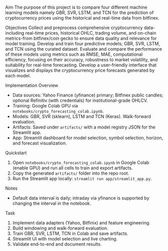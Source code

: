 Aim
The purpose of this project is to compare four different machine learning models namely GBR, SVR, LSTM, and TCN for the prediction of cryptocurrency prices using the historical and real-time data from bitfinex.

Objectives
Collect and preprocess comprehensive cryptocurrency data-including real-time prices, historical OHLC, trading volume, and on-chain metrics-from bitfinex/coin gecko to ensure data quality and relevance for model training.
Develop and train four predictive models; GBR, SVR, LSTM, and TCN using the curated dataset.
Evaluate and compare the performance of these models using metrics such as RMSE, MAE, computational efficiency, focusing on their accuracy, robustness to market volatility, and suitability for real-time forecasting.
Develop a user-friendly interface that visualizes and displays the cryptocurrency price forecasts generated by each model.
 
 Implementation Overview
 - Data sources: Yahoo Finance (yfinance) primary; Bitfinex public candles; optional Refinitiv (with credentials) for institutional-grade OHLCV.
 - Training: Google Colab GPU via `notebooks/crypto_forecasting_colab.ipynb`.
 - Models: GBR, SVR (sklearn), LSTM and TCN (Keras). Walk-forward evaluation.
 - Artifacts: Saved under `artifacts/` with a model registry JSON for the Streamlit app.
 - App: Streamlit dashboard for model selection, symbol selection, horizon, and forecast visualization.
 
 Quickstart
 1. Open `notebooks/crypto_forecasting_colab.ipynb` in Google Colab (enable GPU) and run all cells to train and export artifacts.
 2. Copy the generated `artifacts/` folder into the repo root.
 3. Run the Streamlit app locally: `streamlit run app/streamlit_app.py`.
 
 Notes
 - Default data interval is daily; intraday via yfinance is supported by changing the interval in the notebook.
 
 Task 
 1. Implement data adapters (Yahoo, Bitfinix) and feature engineering.
 2. Build windowing and walk-forward evaluation.
 3. Train GBR, SVR, LSTM, TCN in Colab and save artifacts.
 4. Streamlit UI with model selection and live charting.
 5. Validate end-to-end and document results.
